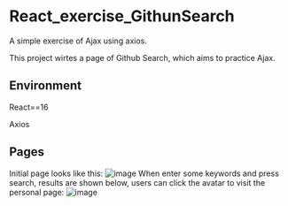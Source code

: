 # React_exercise_GithunSearch
A simple exercise of Ajax using axios.

This project wirtes a page of Github Search, which aims to practice Ajax.

## Environment

React==16

Axios

## Pages

Initial page looks like this:
![image](https://user-images.githubusercontent.com/52789487/167619881-0c88bbe7-cc83-4731-9777-4c9a85654b88.png)
When enter some keywords and press search, results are shown below, users can click the avatar to visit the personal page:
![image](https://user-images.githubusercontent.com/52789487/167620126-93ff118c-766e-41a8-920d-b4411098e41e.png)


